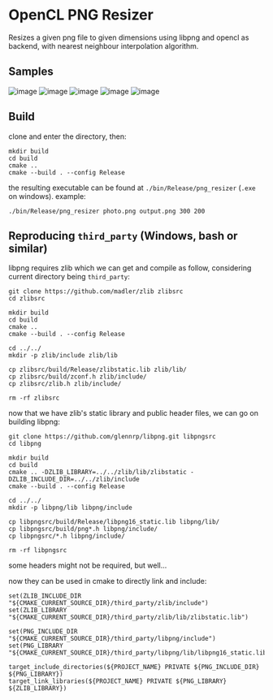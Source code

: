 # OpenCL PNG Resizer

Resizes a given png file to given dimensions using libpng and opencl as backend, with nearest neighbour interpolation algorithm.

## Samples

![image](/cthulhu-irl/opencl-png-resizer/images/brave_merida.png?raw=true)
![image](/cthulhu-irl/opencl-png-resizer/images/output_1600x900.png?raw=true)
![image](/cthulhu-irl/opencl-png-resizer/images/output_1280x720.png?raw=true)
![image](/cthulhu-irl/opencl-png-resizer/images/output_854x480.png?raw=true)
![image](/cthulhu-irl/opencl-png-resizer/images/output_200x200.png?raw=true)

## Build

clone and enter the directory, then:
```
mkdir build
cd build
cmake ..
cmake --build . --config Release
```

the resulting executable can be found at `./bin/Release/png_resizer` (`.exe` on windows).
example:
```
./bin/Release/png_resizer photo.png output.png 300 200
```

## Reproducing `third_party` (Windows, bash or similar)

libpng requires zlib which we can get and compile as follow, considering current directory being `third_party`:
```
git clone https://github.com/madler/zlib zlibsrc
cd zlibsrc

mkdir build
cd build
cmake ..
cmake --build . --config Release

cd ../../
mkdir -p zlib/include zlib/lib

cp zlibsrc/build/Release/zlibstatic.lib zlib/lib/
cp zlibsrc/build/zconf.h zlib/include/
cp zlibsrc/zlib.h zlib/include/

rm -rf zlibsrc
```

now that we have zlib's static library and public header files, we can go on building libpng:
```
git clone https://github.com/glennrp/libpng.git libpngsrc
cd libpng

mkdir build
cd build
cmake .. -DZLIB_LIBRARY=../../zlib/lib/zlibstatic -DZLIB_INCLUDE_DIR=../../zlib/include
cmake --build . --config Release

cd ../../
mkdir -p libpng/lib libpng/include

cp libpngsrc/build/Release/libpng16_static.lib libpng/lib/
cp libpngsrc/build/png*.h libpng/include/
cp libpngsrc/*.h libpng/include/

rm -rf libpngsrc
```
some headers might not be required, but well...

now they can be used in cmake to directly link and include:
```
set(ZLIB_INCLUDE_DIR "${CMAKE_CURRENT_SOURCE_DIR}/third_party/zlib/include")
set(ZLIB_LIBRARY "${CMAKE_CURRENT_SOURCE_DIR}/third_party/zlib/lib/zlibstatic.lib")

set(PNG_INCLUDE_DIR "${CMAKE_CURRENT_SOURCE_DIR}/third_party/libpng/include")
set(PNG_LIBRARY "${CMAKE_CURRENT_SOURCE_DIR}/third_party/libpng/lib/libpng16_static.lib")

target_include_directories(${PROJECT_NAME} PRIVATE ${PNG_INCLUDE_DIR} ${PNG_LIBRARY})
target_link_libraries(${PROJECT_NAME} PRIVATE ${PNG_LIBRARY} ${ZLIB_LIBRARY})
```

